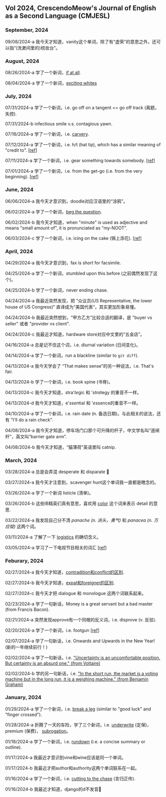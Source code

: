 ## Vol 2024, CrescendoMeow's Journal of English as a Second Language (CMJESL)

### September, 2024

09/08/2024-a 我今天才知道，vanity这个单词，除了有“虚荣”的意思之外，还可以指“(洗漱间里的)梳妆台”。

### August, 2024

08/26/2024-a 学了一个新词，[if at all](https://ell.stackexchange.com/questions/223055/if-at-all-what-would-this-phrase-mean-in-a-context).

08/04/2024-a 学了一个新词，[exciting whites](https://knowyourmeme.com/memes/exciting-whites)

### July, 2024

07/31/2024-a 学了一个新词，i.e. go off on a tangent == go off track (离题，失控).

07/31/2024-b infectious smile v.s. contagious yawn.

07/16/2024-a 学了一个新词，i.e. [carvery](https://en.wikipedia.org/wiki/Carvery).

07/12/2024-a 学了一个新词，i.e. h/t (hat tip), which has a similar meaning of "credit to". [[ref](https://www.dictionary.com/e/acronyms/h-t/)]

07/11/2024-a 学了一个新词，i.e. gear something towards somebody. [[ref](https://www.oxfordlearnersdictionaries.com/us/definition/english/gear-towards)]

07/01/2024-a 学了一个新词，i.e. from the get-go (i.e. from the very beginning). [[ref](https://www.dictionary.com/browse/get-go)]

### June, 2024

06/06/2024-a 我今天才意识到，doodle对应汉语里的“涂鸦”。

06/02/2024-a 学了一个新词，[beg the question](https://en.wikipedia.org/wiki/Begging_the_question).

06/02/2024-b 我今天才知道，when "minute" is used as adjective and means "small amount of", it is pronunciated as "my-NOOT".

06/03/2024-c 学了一个新词，i.e. icing on the cake (锦上添花). [[ref](https://x.com/docmilanfar/status/1674280914250272768)]

### April, 2024

04/29/2024-a 我今天才意识到，fax is short for facsimile.

04/25/2024-a 学了一个新词，stumbled upon this before (之前偶然发现了这个)。

04/25/2024-b 学了一个新词，never ending chase.

04/24/2024-a 我最近突然发现，把 “众议员(US Representative, the lower house of US Congress)” 直译成为“美国代表”，其实更加形象易懂。

04/24/2024-b 我最近突然想到，“甲方乙方”比较合适的翻译，是 "buyer vs seller" 或者 "provider vs client".

04/24/2024-c 我最近才知道，hardware store对应中文里的“五金店”。

04/16/2024-a 总是记不住这个词，i.e. diurnal variation (日间变化)。

04/14/2024-a 学了一个新词，run a blackline (similar to `git diff`).

04/13/2024-a 我今天学会了 “That makes sense”的另一种说法，i.e. That's fair.

04/13/2024-b 学了一个新词，i.e. book spine (书脊)。

04/13/2024-c 我今天才知道，stra'*te*gic 和 '*stra*tegy 的重音不一样。

04/13/2024-d 我今天才知道，e'*ssen*tial 和 '*e*ssence的重音不一样。

04/10/2024-a 学了一个新词，i.e. rain date (n. 备选日期)。与此相关的说法，还有 "I'll do a rain check".

04/08/2024-a 我今天才知道，停车场门口那个可升降的杆子，中文学名叫“道闸杆”，英文叫“barrier gate arm”.

04/08/2024-b 我今天才知道，“猫薄荷”英语里叫 catnip.

### March, 2024

03/28/2024-a 总是会弄混 desperate 和 disparate 🤦

03/27/2024-a 我今天才注意到，scavenger hunt这个单词我一直都是瞎念的。

03/26/2024-a 学了一个新词 listicle (清单)。

03/26/2024-b 这些IB精英们真有意思，喜欢用 [color](https://english.stackexchange.com/questions/582089/what-is-the-origin-meaning-of-the-term-color-in-corporate-earnings-calls) 这个词来表示 detail 的意思.

03/22/2024-a 我发现自己分不清 _panache (n. 派头，勇气)_ 和 _panacea (n. 万应锭)_ 这两个词。

03/11/2024-a 了解了一下 [logistics](https://www.investopedia.com/terms/l/logistics.asp) 的确切含义。

03/05/2024-a 学习了一下电视节目相关的词汇 [[ref](https://zhuanlan.zhihu.com/p/226374694)]

### Feburary, 2024

02/27/2024-a 我今天才知道，[contradition和conflict的区别](https://www.quora.com/What-is-the-difference-between-conflict-and-contradiction).

02/27/2024-b 我今天才知道，[expat和foreigner的区别](https://www.quora.com/Is-there-a-difference-between-a-foreigner-and-an-expat).

02/27/2024-c 我今天才把 dialogue 和 monologue 这两个词联系起来。

02/23/2024-a 学了一句新话，Money is a great servant but a bad master (from Francis Bacon).

02/21/2024-a 突然发现approve有一个同根的反义词，i.e. disprove (v. 反驳).

02/20/2024-a 学了一个新词，i.e. footgun [[ref](https://x.com/forrestbrazeal/status/1451189473383890946?s=20)]

02/07/2024-a 学了一句新话，i.e. Onwards and Upwards in the New Year! (新的一年继续前行！)

02/02/2024-a 学了一句新话，i.e. ["Uncertainty is an uncomfortable position. But certainty is an absurd one." (from Voltaire)](https://www.goodreads.com/quotes/602588-uncertainty-is-an-uncomfortable-position-but-certainty-is-an-absurd)

02/02/2024-b 学的另一句新话，i.e. ["In the short run, the market is a voting machine but in the long run, it is a weighing machine." (from Benjamin Graham)](https://www.goodreads.com/quotes/831517-in-the-short-run-the-market-is-a-voting-machine)

### January, 2024

01/29/2024-a 学了一个新词，i.e. [break a leg](https://en.wikipedia.org/wiki/Break_a_leg) (similar to "good luck" and "finger crossed").

01/28/2024-a 折腾了一天的车险，学了三个新词，i.e. [underwrite](https://www.investopedia.com/terms/u/underwriting.asp) (定保)，premium (保费)， [subrogation](https://www.investopedia.com/terms/s/subrogation.asp)。

01/18/2024-a 学了一个新词，i.e. [rundown](https://www.collinsdictionary.com/dictionary/english/rundown) (i.e. a concise summary or outline).

01/17/2024-a 我最近才意识到vine和wine应该是同一个单词。

01/17/2024-b 我最近才把author和authority这两个单词联系在一起。

01/16/2024-a 学了一个新词，i.e. [cutting to the chase](https://en.wikipedia.org/wiki/Cut_to_the_chase) (言归正传).

01/16/2024-b 我最近才知道，django的d不发音🤦
